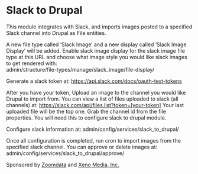 # Slack to Drupal

This module integrates with Slack, and imports images posted to a specified Slack channel into Drupal as File entities.

A new file type called ‘Slack Image’  and a new display called ‘Slack Image Display’ will be added. Enable slack image display for the slack image file type at this URL and choose what image style you would like slack images to get rendered with:  
admin/structure/file-types/manage/slack_image/file-display/

Generate a slack token at:
https://api.slack.com/docs/oauth-test-tokens

After you have your token, Upload an image to the channel you would like Drupal to import from. You can view a list of files uploaded to slack (all channels) at:
https://slack.com/api/files.list?token=[your-token]
Your last uploaded file will be the top one. Grab the channel id from the file properties. You will need this to configure slack to drupal module.

Configure slack information at:
admin/config/services/slack_to_drupal/

Once all configuration is completed, run cron to import images from the specified slack channel. You can approve or delete images at:
admin/config/services/slack_to_drupal/approve/

Sponsored by [Zoomdata](http://www.zoomdata.com/) and [Xeno Media, Inc.](http://www.xenomedia.com/)
